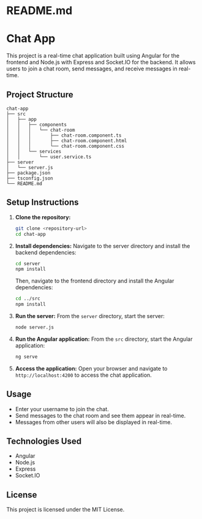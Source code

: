 # README.md

# Chat App

This project is a real-time chat application built using Angular for the frontend and Node.js with Express and Socket.IO for the backend. It allows users to join a chat room, send messages, and receive messages in real-time.

## Project Structure

```
chat-app
├── src
│   ├── app
│   │   ├── components
│   │   │   └── chat-room
│   │   │       ├── chat-room.component.ts
│   │   │       ├── chat-room.component.html
│   │   │       └── chat-room.component.css
│   │   └── services
│   │       └── user.service.ts
├── server
│   └── server.js
├── package.json
├── tsconfig.json
└── README.md
```

## Setup Instructions

1. **Clone the repository:**
   ```bash
   git clone <repository-url>
   cd chat-app
   ```

2. **Install dependencies:**
   Navigate to the server directory and install the backend dependencies:
   ```bash
   cd server
   npm install
   ```

   Then, navigate to the frontend directory and install the Angular dependencies:
   ```bash
   cd ../src
   npm install
   ```

3. **Run the server:**
   From the `server` directory, start the server:
   ```bash
   node server.js
   ```

4. **Run the Angular application:**
   From the `src` directory, start the Angular application:
   ```bash
   ng serve
   ```

5. **Access the application:**
   Open your browser and navigate to `http://localhost:4200` to access the chat application.

## Usage

- Enter your username to join the chat.
- Send messages to the chat room and see them appear in real-time.
- Messages from other users will also be displayed in real-time.

## Technologies Used

- Angular
- Node.js
- Express
- Socket.IO

## License

This project is licensed under the MIT License.